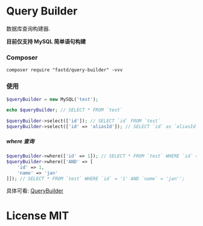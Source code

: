 # Query Builder

数据库查询构建器.

**目前仅支持 MySQL 简单语句构建**

### Composer

```
composer require "fastd/query-builder" -vvv
```

### 使用

```php
$queryBuilder = new MySQL('test');

echo $queryBuilder; // SELECT * FROM `test`

$queryBuilder->select(['id']); // SELECT `id` FROM `test`
$queryBuilder->select(['id' => 'aliasId']); // SELECT `id` as `aliasId` FROM `test`
```

##### where 查询

```php
$queryBuilder->where(['id' => 1]); // SELECT * FROM `test` WHERE `id` = '1';
$queryBuilder->where(['AND' => [
    'id' => 1,
    'name' => 'jan'
]]); // SELECT * FROM `test` WHERE `id` = '1' AND `name` = 'jan'';
```

具体可看: [QueryBuilder](src/QueryBuilder/QueryBuilder.php)

# License MIT
